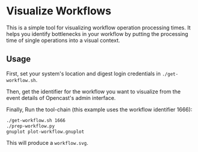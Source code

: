 Visualize Workflows
===================

This is a simple tool for visualizing workflow operation processing times. It
helps you identify bottlenecks in your workflow by putting the processing time
of single operations into a visual context.

Usage
-----

First, set your system's location and digest login credentials in
`./get-workflow.sh`.

Then, get the identifier for the workflow you want to visualize from the event
details of Opencast's admin interface.

Finally, Run the tool-chain (this example uses the workflow identifier 1666):

```bash
./get-workflow.sh 1666
./prep-workflow.py
gnuplot plot-workflow.gnuplot
```

This will produce a `workflow.svg`.
